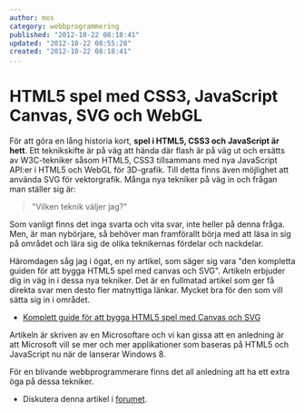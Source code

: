 ```yaml
---
author: mos
category: webbprogrammering
published: "2012-10-22 08:18:41"
updated: "2012-10-22 08:55:28"
created: "2012-10-22 08:18:41"
...
```

HTML5 spel med CSS3, JavaScript Canvas, SVG och WebGL
==================================

För att göra en lång historia kort, **spel i HTML5, CSS3 och JavaScript är hett**. Ett teknikskifte är på väg att hända där flash är på väg ut och ersätts av W3C-tekniker såsom HTML5, CSS3 tillsammans med nya JavaScript API:er i HTML5 och WebGL för 3D-grafik. Till detta finns även möjlighet att använda SVG för vektorgrafik. Många nya tekniker på väg in och frågan man ställer sig är:

> "Vilken teknik väljer jag?"

<!--more-->

Som vanligt finns det inga svarta och vita svar, inte heller på denna fråga. Men, är man nybörjare, så behöver man framförallt börja med att läsa in sig på området och lära sig de olika teknikernas fördelar och nackdelar.

Häromdagen såg jag i ögat, en ny artikel, som säger sig vara "den kompletta guiden för att bygga HTML5 spel med canvas och SVG". Artikeln erbjuder dig in väg in i dessa nya tekniker. Det är en fullmatad artikel som ger få direkta svar men desto fler matnyttiga länkar. Mycket bra för den som vill sätta sig in i området.

* [Komplett guide för att bygga HTML5 spel med Canvas och SVG](http://www.sitepoint.com/the-complete-guide-to-building-html5-games-with-canvas-and-svg/)

Artikeln är skriven av en Microsoftare och vi kan gissa att en anledning är att Microsoft  vill se mer och mer applikationer som baseras på HTML5 och JavaScript nu när de lanserar Windows 8.

För en blivande webbprogrammerare finns det all anledning att ha ett extra öga på dessa tekniker.

* Diskutera denna artikel i [forumet](f/3888).
